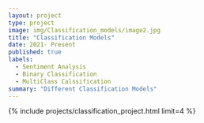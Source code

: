 ```yaml
---
layout: project
type: project
image: img/Classification_models/image2.jpg
title: "Classification Models"
date: 2021- Present
published: true
labels:
  - Sentiment Analysis 
  - Binary Classification
  - MultiClass Calssification
summary: "Different Classification Models"
---
```


<!-- <center> <img src="../img/Classification_models/classification.jpg" height = 300px width = auto> </center> -->

<div style="background-color: var(--tf-page-bg-color)" class="bg-gradient py-3">

{% include projects/classification_project.html limit=4 %}

</div>
